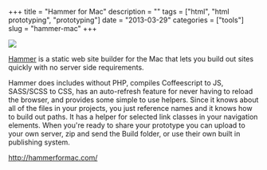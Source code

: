 +++
title = "Hammer for Mac"
description = ""
tags = ["html", "html prototyping", "prototyping"]
date = "2013-03-29"
categories = ["tools"]
slug = "hammer-mac"
+++


<div class="tool-screenshot mb1"><a href="http://hammerformac.com/"><img id="bluga-thumbnail-2813" class="bluga-thumbnail custom" src="/media/bluga/
wt523157b204616_custom.jpg"/></a></div><p><a href="http://hammerformac.com/">Hammer</a> is a static web site builder for the Mac that lets you build out sites quickly with no server side requirements.</p>

<p>Hammer does includes without PHP, compiles Coffeescript to JS, SASS/SCSS to CSS, has an auto-refresh feature for never having to reload the browser, and provides some simple to use helpers. Since it knows about all of the files in your projects, you just reference names and it knows how to build out paths. It has a helper for selected link classes in your navigation elements. When you're ready to share your prototype you can upload to your own server, zip and send the Build folder, or use their own built in publishing system.</p>

  
<p><a href="http://hammerformac.com/">http://hammerformac.com/</a></p>
      
